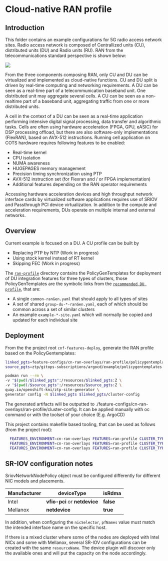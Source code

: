 # Cloud-native RAN profile

## Introduction
This folder contains an example configurations for 5G radio access network sites.
Radio access network is composed of Centrallized units (CU), distributed units (DU) and Radio units (RU).
RAN from the telecommunications standard perspective is shown below:

<img src="images/ran.png">

From the three components composing RAN, only CU and DU can be virtualized and implemented as cloud-native functions.
CU and DU split is driven by real-time computing and networking requirements. A DU can be seen as a real-time part of a telecommunication baseband unit. One distributed unit may aggregate several cells. A CU can be seen as a non-realtime part of a baseband unit, aggregating traffic from one or more distributed units.

A cell in the context of a DU can be seen as a real-time application performing intensive digital signal processing, data transfer and algorithmic tasks. Cells are often using hardware acceleration (FPGA, GPU, eASIC) for DSP processing offload, but there are also software-only implementations (FlexRAN), based on AVX-512 instructions. 
Running cell application on COTS hardware requires following features to be enabled:

- Real-time kernel
- CPU isolation
- NUMA awareness
- HUGEPAGES memory management
- Precision timing synchronization using PTP
- AVX-512 instruction set (for Flexran and / or FPGA implementation)
- Additional features depending on the RAN operator requirements

Accessing hardware acceleration devices and high throughput network interface cards by virtualized software applications requires use of SRIOV and Passthrough PCI device virtualization.
In addition to the compute and acceleration requirements, DUs operate on multiple internal and external networks.

## Overview

Current example is focused on a DU. A CU profile can be built by
- Replacing PTP by NTP (Work in progress)
- Using stock kernel instead of RT kernel
- Skipping FEC (Work in progress)

The [`ran-profile`](ran-profile) directory contains the PolicyGenTemplates for deployment of DU integration features for three types of clusters, those PolicyGenTemplates are the symbolic links from the [`recommended DU profile`](../../ztp/gitops-subscriptions/argocd/example/policygentemplates/), that are:
- A single `common-ranGen.yaml` that should apply to all types of sites
- A set of shared `group-du-*-ranGen.yaml`, each of which should be common across a set of similar clusters
- An example `example-*-site.yaml` which will normally be copied and updated for each individual site

## Deployment

From the the project root `cnf-features-deploy`, generate the RAN profile based on the PolicyGentemplates:
```bash
linked_pgts=feature-configs/cn-ran-overlays/ran-profile/policygentemplates
source_pgts=ztp/gitops-subscriptions/argocd/example/policygentemplates

podman run --rm \
-v "$(pwd)/$linked_pgts":/resources/$linked_pgts:Z \
-v "$(pwd)/$source_pgts":/resources/$source_pgts:Z \
quay.io/openshift-kni/ztp-site-generator \
generator config -N $linked_pgts $linked_pgts/cluster-config
```
The generated artifacts will be outputted to ./feature-configs/cn-ran-overlays/ran-profile/cluster-config. It can be applied manually with oc command or with the toolset of your choice (E.g. ArgoCD)

This project contains makefile based tooling, that can be used as follows (from the project root):
```bash
  FEATURES_ENVIRONMENT=cn-ran-overlays FEATURES=ran-profile CLUSTER_TYPE=standard make generate-ran-artifacts feature-deploy
  FEATURES_ENVIRONMENT=cn-ran-overlays FEATURES=ran-profile CLUSTER_TYPE=sno make generate-ran-artifacts feature-deploy
  FEATURES_ENVIRONMENT=cn-ran-overlays FEATURES=ran-profile CLUSTER_TYPE=3node make generate-ran-artifacts feature-deploy
```

## SR-IOV configuration notes
SriovNetworkNodePolicy object must be configured differently for different NIC models and placements. 

| Manufacturer | deviceType | isRdma |
| --- | --- | --- |
| Intel | __vfio-pci__ or __netdevice__ | __false__ |
| Mellanox | __netdevice__ | __true__ |


In addition, when configuring the `nicSelector`, `pfNames` value must match the intended interface name on the specific host.

If there is a mixed cluster where some of the nodes are deployed with Intel NICs and some with Mellanox, several SR-IOV configurations can be created with the same `resourceName`. The device plugin will discover only the available ones and will put the capacity on the node accordingly.